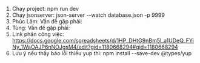 1. Chạy project: npm run dev
2. Chạy jsonserver: json-server --watch database.json -p 9999
3. Phúc Lâm: Vấn đề gặp phải:
4. Tùng: Vấn đề gặp phải:
5. Link phân công việc:
   https://docs.google.com/spreadsheets/d/1HP_DHtG9nBm5l_a1UDeQ_FYiNy_1WaOAJP6nNOJgsM4/edit?gid=1180668294#gid=1180668294
6. Lưu ý nếu thấy báo lỗi thiếu yup thì: npm install --save-dev @types/yup
